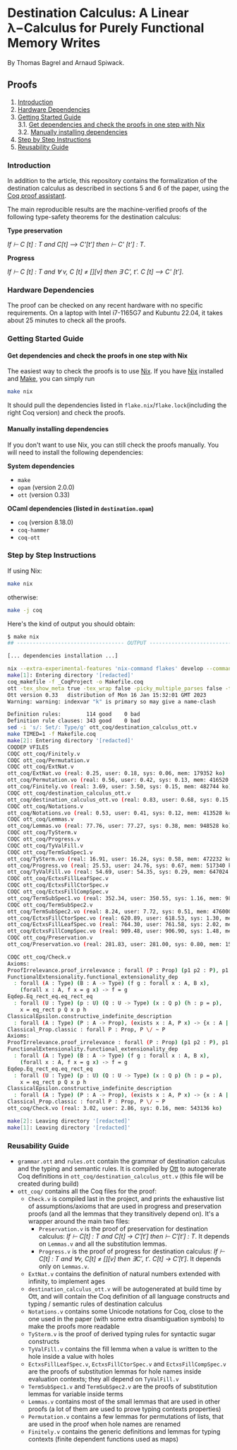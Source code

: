 # Destination Calculus: A Linear λ−Calculus for Purely Functional Memory Writes

By Thomas Bagrel and Arnaud Spiwack.

## Proofs

1. [Introduction](#introduction)
2. [Hardware Dependencies](#hardware-dependencies)
3. [Getting Started Guide](#getting-started-guide)  
  3.1. [Get dependencies and check the proofs in one step with Nix](#get-dependencies-and-check-the-proofs-in-one-step-with-nix)  
  3.2. [Manually installing dependencies](#manually-installing-dependencies)
4. [Step by Step Instructions](#step-by-step-instructions)
5. [Reusability Guide](#reusability-guide)

### Introduction

In addition to the article, this repository contains the formalization of the destination calculus as described in sections 5 and 6 of the paper, using the [Coq proof assistant](https://coq.inria.fr/).

The main reproducible results are the machine-verified proofs of the following type-safety theorems for the destination calculus:

**Type preservation**

_If ⊢ C [t] : T and C[t] ⟶ C'[t'] then ⊢ C' [t'] : T_.

**Progress**

_If ⊢ C [t] : T and ∀ v, C [t] ≠ [][v] then ∃ C', t'. C [t] ⟶ C' [t']_.

### Hardware Dependencies

The proof can be checked on any recent hardware with no specific requirements. On a laptop with Intel i7-1165G7 and Kubuntu 22.04, it takes about 25 minutes to check all the proofs.

### Getting Started Guide

#### Get dependencies and check the proofs in one step with Nix

The easiest way to check the proofs is to use [Nix](https://nix.dev/install-nix#install-nix). If you have [Nix](https://nix.dev/install-nix#install-nix) installed and [Make](https://www.gnu.org/software/make/#download), you can simply run

```bash
make nix
```

It should pull the dependencies listed in `flake.nix`/`flake.lock`(including the right Coq version) and check the proofs.

#### Manually installing dependencies

If you don't want to use Nix, you can still check the proofs manually. You will need to install the following dependencies:

**System dependencies**

+ `make`
+ `opam` (version 2.0.0)
+ `ott` (version 0.33)

**OCaml dependencies (listed in `destination.opam`)**

+ `coq` (version 8.18.0)
+ `coq-hammer`
+ `coq-ott`

### Step by Step Instructions

If using Nix:

```bash
make nix
```

otherwise:

```bash
make -j coq
```

Here's the kind of output you should obtain:

```bash
$ make nix
## ---------------------------------- OUTPUT ---------------------------------- #

[... dependencies installation ...]

nix --extra-experimental-features 'nix-command flakes' develop --command make -j
make[1]: Entering directory '[redacted]'
coq_makefile -f _CoqProject -o Makefile.coq
ott -tex_show_meta true -tex_wrap false -picky_multiple_parses false -tex_suppress_ntr Q -o ott_coq/destination_calculus_ott.v grammar.ott rules.ott
Ott version 0.33   distribution of Mon 16 Jan 15:32:01 GMT 2023
Warning: warning: indexvar "k" is primary so may give a name-clash

Definition rules:        114 good    0 bad
Definition rule clauses: 343 good    0 bad
sed -i 's/: Set/: Type/g' ott_coq/destination_calculus_ott.v
make TIMED=1 -f Makefile.coq
make[2]: Entering directory '[redacted]'
COQDEP VFILES
COQC ott_coq/Finitely.v
COQC ott_coq/Permutation.v
COQC ott_coq/ExtNat.v
ott_coq/ExtNat.vo (real: 0.25, user: 0.18, sys: 0.06, mem: 179352 ko)
ott_coq/Permutation.vo (real: 0.56, user: 0.42, sys: 0.13, mem: 416520 ko)
ott_coq/Finitely.vo (real: 3.69, user: 3.50, sys: 0.15, mem: 482744 ko)
COQC ott_coq/destination_calculus_ott.v
ott_coq/destination_calculus_ott.vo (real: 0.83, user: 0.68, sys: 0.15, mem: 484492 ko)
COQC ott_coq/Notations.v
ott_coq/Notations.vo (real: 0.53, user: 0.41, sys: 0.12, mem: 413528 ko)
COQC ott_coq/Lemmas.v
ott_coq/Lemmas.vo (real: 77.76, user: 77.27, sys: 0.38, mem: 948528 ko)
COQC ott_coq/TySterm.v
COQC ott_coq/Progress.v
COQC ott_coq/TyValFill.v
COQC ott_coq/TermSubSpec1.v
ott_coq/TySterm.vo (real: 16.91, user: 16.24, sys: 0.58, mem: 472232 ko)
ott_coq/Progress.vo (real: 25.53, user: 24.76, sys: 0.67, mem: 517340 ko)
ott_coq/TyValFill.vo (real: 54.69, user: 54.35, sys: 0.29, mem: 647024 ko)
COQC ott_coq/EctxsFillLeafSpec.v
COQC ott_coq/EctxsFillCtorSpec.v
COQC ott_coq/EctxsFillCompSpec.v
ott_coq/TermSubSpec1.vo (real: 352.34, user: 350.55, sys: 1.16, mem: 982812 ko)
COQC ott_coq/TermSubSpec2.v
ott_coq/TermSubSpec2.vo (real: 8.24, user: 7.72, sys: 0.51, mem: 476000 ko)
ott_coq/EctxsFillCtorSpec.vo (real: 620.89, user: 618.53, sys: 1.30, mem: 1123200 ko)
ott_coq/EctxsFillLeafSpec.vo (real: 764.30, user: 761.58, sys: 2.02, mem: 1938532 ko)
ott_coq/EctxsFillCompSpec.vo (real: 909.48, user: 906.90, sys: 1.48, mem: 1637480 ko)
COQC ott_coq/Preservation.v
ott_coq/Preservation.vo (real: 281.83, user: 281.00, sys: 0.80, mem: 1502664 ko)

COQC ott_coq/Check.v
Axioms:
ProofIrrelevance.proof_irrelevance : forall (P : Prop) (p1 p2 : P), p1 = p2
FunctionalExtensionality.functional_extensionality_dep
  : forall (A : Type) (B : A -> Type) (f g : forall x : A, B x),
    (forall x : A, f x = g x) -> f = g
Eqdep.Eq_rect_eq.eq_rect_eq
  : forall (U : Type) (p : U) (Q : U -> Type) (x : Q p) (h : p = p),
    x = eq_rect p Q x p h
ClassicalEpsilon.constructive_indefinite_description
  : forall (A : Type) (P : A -> Prop), (exists x : A, P x) -> {x : A | P x}
Classical_Prop.classic : forall P : Prop, P \/ ~ P
Axioms:
ProofIrrelevance.proof_irrelevance : forall (P : Prop) (p1 p2 : P), p1 = p2
FunctionalExtensionality.functional_extensionality_dep
  : forall (A : Type) (B : A -> Type) (f g : forall x : A, B x),
    (forall x : A, f x = g x) -> f = g
Eqdep.Eq_rect_eq.eq_rect_eq
  : forall (U : Type) (p : U) (Q : U -> Type) (x : Q p) (h : p = p),
    x = eq_rect p Q x p h
ClassicalEpsilon.constructive_indefinite_description
  : forall (A : Type) (P : A -> Prop), (exists x : A, P x) -> {x : A | P x}
Classical_Prop.classic : forall P : Prop, P \/ ~ P
ott_coq/Check.vo (real: 3.02, user: 2.86, sys: 0.16, mem: 543136 ko)

make[2]: Leaving directory '[redacted]'
make[1]: Leaving directory '[redacted]'
```

### Reusability Guide

+ `grammar.ott` and `rules.ott` contain the grammar of destination calculus and the typing and semantic rules. It is compiled by [Ott](https://github.com/ott-lang/ott) to autogenerate Coq definitions in `ott_coq/destination_calculus_ott.v` (this file will be created during build)
+ `ott_coq/` contains all the Coq files for the proof:
  + `Check.v` is compiled last in the project, and prints the exhaustive list of assumptions/axioms that are used in progress and preservation proofs (and all the lemmas that they transitively depend on). It's a wrapper around the main two files:
    + `Preservation.v` is the proof of preservation for destination calculus: _If ⊢ C[t] : T and C[t] → C′[t′] then ⊢ C′[t′] : T_. It depends on `Lemmas.v` and all the substitution lemmas.
    + `Progress.v` is the proof of progress for destination calculus: _If ⊢ C[t] : T and ∀v, C[t] ≠ [][v] then ∃C′, t′. C[t] → C′[t′]_. It depends only on `Lemmas.v`.
  + `ExtNat.v` contains the definition of natural numbers extended with infinity, to implement ages
  + `destination_calculus_ott.v` will be autogenerated at build time by Ott, and will contain the Coq definition of all language constructs and typing / semantic rules of destination calculus
  + `Notations.v` contains some Unicode notations for Coq, close to the one used in the paper (with some extra disambiguation symbols) to make the proofs more readable
  + `TySterm.v` is the proof of derived typing rules for syntactic sugar constructs
  + `TyValFill.v` contains the fill lemma when a value is written to the hole inside a value with holes
  + `EctxsFillLeafSpec.v`, `EctxsFillCtorSpec.v` and `EctxsFillCompSpec.v` are the proofs of substitution lemmas for hole names inside evaluation contexts; they all depend on `TyValFill.v`
  + `TermSubSpec1.v` and `TermSubSpec2.v` are the proofs of substitution lemmas for variable inside terms
  + `Lemmas.v` contains most of the small lemmas that are used in other proofs (a lot of them are used to prove typing contexts properties)
  + `Permutation.v` contains a few lemmas for permutations of lists, that are used in the proof when hole names are renamed
  + `Finitely.v` contains the generic definitions and lemmas for typing contexts (finite dependent functions used as maps)
